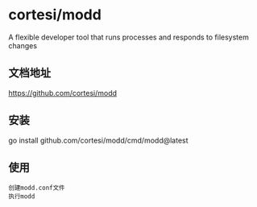 # cortesi/modd
A flexible developer tool that runs processes and responds to filesystem changes

## 文档地址
https://github.com/cortesi/modd

## 安装
go install github.com/cortesi/modd/cmd/modd@latest

## 使用
```
创建modd.conf文件
执行modd
```